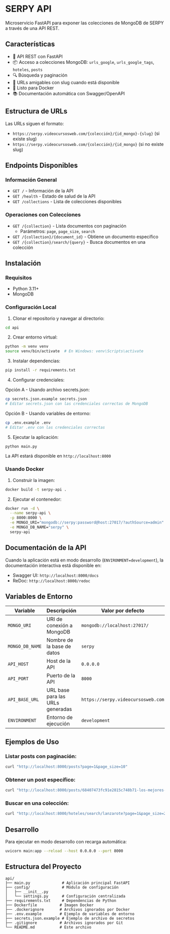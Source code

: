 # SERPY API

Microservicio FastAPI para exponer las colecciones de MongoDB de SERPY a través de una API REST.

## Características

- 🚀 API REST con FastAPI
- 📦 Acceso a colecciones MongoDB: `urls_google`, `urls_google_tags`, `hoteles`, `posts`
- 🔍 Búsqueda y paginación
- 📝 URLs amigables con slug cuando está disponible
- 🐳 Listo para Docker
- 📚 Documentación automática con Swagger/OpenAPI

## Estructura de URLs

Las URLs siguen el formato:
- `https://serpy.videocursosweb.com/{colección}/{id_mongo}-{slug}` (si existe slug)
- `https://serpy.videocursosweb.com/{colección}/{id_mongo}` (si no existe slug)

## Endpoints Disponibles

### Información General
- `GET /` - Información de la API
- `GET /health` - Estado de salud de la API
- `GET /collections` - Lista de colecciones disponibles

### Operaciones con Colecciones
- `GET /{collection}` - Lista documentos con paginación
  - Parámetros: `page`, `page_size`, `search`
- `GET /{collection}/{document_id}` - Obtiene un documento específico
- `GET /{collection}/search/{query}` - Busca documentos en una colección

## Instalación

### Requisitos
- Python 3.11+
- MongoDB

### Configuración Local

1. Clonar el repositorio y navegar al directorio:
```bash
cd api
```

2. Crear entorno virtual:
```bash
python -m venv venv
source venv/bin/activate  # En Windows: venv\Scripts\activate
```

3. Instalar dependencias:
```bash
pip install -r requirements.txt
```

4. Configurar credenciales:

Opción A - Usando archivo secrets.json:
```bash
cp secrets.json.example secrets.json
# Editar secrets.json con las credenciales correctas de MongoDB
```

Opción B - Usando variables de entorno:
```bash
cp .env.example .env
# Editar .env con las credenciales correctas
```

5. Ejecutar la aplicación:
```bash
python main.py
```

La API estará disponible en `http://localhost:8000`

### Usando Docker

1. Construir la imagen:
```bash
docker build -t serpy-api .
```

2. Ejecutar el contenedor:
```bash
docker run -d \
  --name serpy-api \
  -p 8000:8000 \
  -e MONGO_URI="mongodb://serpy:password@host:27017/?authSource=admin" \
  -e MONGO_DB_NAME="serpy" \
  serpy-api
```

## Documentación de la API

Cuando la aplicación está en modo desarrollo (`ENVIRONMENT=development`), la documentación interactiva está disponible en:
- Swagger UI: `http://localhost:8000/docs`
- ReDoc: `http://localhost:8000/redoc`

## Variables de Entorno

| Variable | Descripción | Valor por defecto |
|----------|-------------|-------------------|
| `MONGO_URI` | URI de conexión a MongoDB | `mongodb://localhost:27017/` |
| `MONGO_DB_NAME` | Nombre de la base de datos | `serpy` |
| `API_HOST` | Host de la API | `0.0.0.0` |
| `API_PORT` | Puerto de la API | `8000` |
| `API_BASE_URL` | URL base para las URLs generadas | `https://serpy.videocursosweb.com` |
| `ENVIRONMENT` | Entorno de ejecución | `development` |

## Ejemplos de Uso

### Listar posts con paginación:
```bash
curl "http://localhost:8000/posts?page=1&page_size=10"
```

### Obtener un post específico:
```bash
curl "http://localhost:8000/posts/68407473fc91e2815c748b71-los-mejores-hoteles-lanzarote-guia-completa-2024"
```

### Buscar en una colección:
```bash
curl "http://localhost:8000/hoteles/search/lanzarote?page=1&page_size=20"
```

## Desarrollo

Para ejecutar en modo desarrollo con recarga automática:
```bash
uvicorn main:app --reload --host 0.0.0.0 --port 8000
```

## Estructura del Proyecto

```
api/
├── main.py              # Aplicación principal FastAPI
├── config/              # Módulo de configuración
│   ├── __init__.py
│   └── settings.py      # Configuración centralizada
├── requirements.txt     # Dependencias de Python
├── Dockerfile          # Imagen Docker
├── .dockerignore       # Archivos ignorados por Docker
├── .env.example        # Ejemplo de variables de entorno
├── secrets.json.example # Ejemplo de archivo de secretos
├── .gitignore          # Archivos ignorados por Git
└── README.md           # Este archivo
